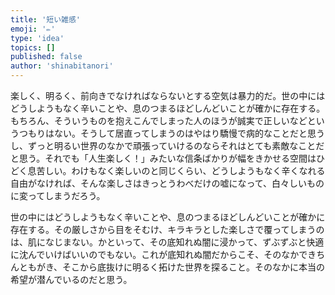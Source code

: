 ```yaml
---
title: '短い雑感'
emoji: '✏️'
type: 'idea'
topics: []
published: false
author: 'shinabitanori'
---
```


楽しく、明るく、前向きでなければならないとする空気は暴力的だ。世の中にはどうしようもなく辛いことや、息のつまるほどしんどいことが確かに存在する。もちろん、そういうものを抱えこんでしまった人のほうが誠実で正しいなどというつもりはない。そうして居直ってしまうのはやはり驕慢で病的なことだと思うし、ずっと明るい世界のなかで頑張っていけるのならそれはとても素敵なことだと思う。それでも「人生楽しく！」みたいな信条ばかりが幅をきかせる空間はひどく息苦しい。わけもなく楽しいのと同じくらい、どうしようもなく辛くなれる自由がなければ、そんな楽しさはきっとうわべだけの嘘になって、白々しいものに変ってしまうだろう。

世の中にはどうしようもなく辛いことや、息のつまるほどしんどいことが確かに存在する。その厳しさから目をそむけ、キラキラとした楽しさで覆ってしまうのは、肌になじまない。かといって、その底知れぬ闇に浸かって、ずぶずぶと快適に沈んでいけばいいのでもない。これが底知れぬ闇だからこそ、そのなかできちんともがき、そこから底抜けに明るく拓けた世界を探ること。そのなかに本当の希望が潜んでいるのだと思う。

